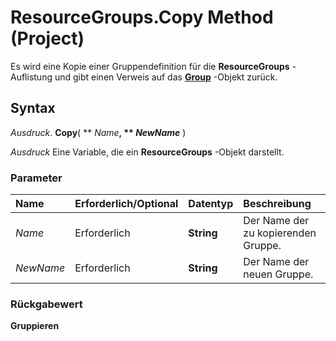 
# ResourceGroups.Copy Method (Project)

Es wird eine Kopie einer Gruppendefinition für die  **ResourceGroups** -Auflistung und gibt einen Verweis auf das **[Group](e3756818-f051-1ae4-5402-0398e568ebfc.md)** -Objekt zurück.


## Syntax

 _Ausdruck_. **Copy**( ** _Name_**, ** _NewName_** )

 _Ausdruck_ Eine Variable, die ein **ResourceGroups** -Objekt darstellt.


### Parameter



|**Name**|**Erforderlich/Optional**|**Datentyp**|**Beschreibung**|
|:-----|:-----|:-----|:-----|
| _Name_|Erforderlich|**String**|Der Name der zu kopierenden Gruppe.|
| _NewName_|Erforderlich|**String**|Der Name der neuen Gruppe.|

### Rückgabewert

 **Gruppieren**

